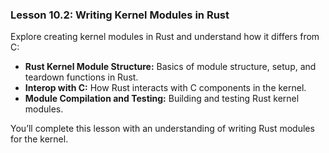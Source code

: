 ### Lesson 10.2: Writing Kernel Modules in Rust
Explore creating kernel modules in Rust and understand how it differs from C:
   - **Rust Kernel Module Structure:** Basics of module structure, setup, and teardown functions in Rust.
   - **Interop with C:** How Rust interacts with C components in the kernel.
   - **Module Compilation and Testing:** Building and testing Rust kernel modules.

   You’ll complete this lesson with an understanding of writing Rust modules for the kernel.
